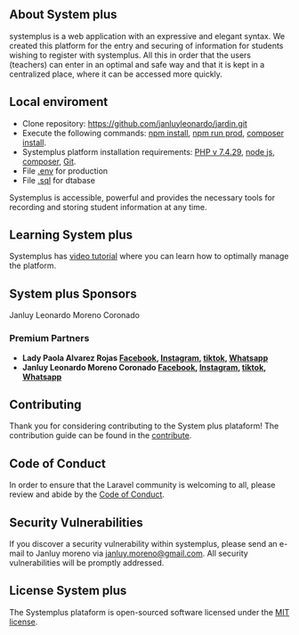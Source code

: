 ## About System plus

systemplus is a web application with an expressive and elegant syntax. We created this platform for the entry and securing of information for students wishing to register with systemplus.
All this in order that the users (teachers) can enter in an optimal and safe way and that it is kept in a centralized place, where it can be accessed more quickly.

## Local enviroment

- Clone repository: https://github.com/janluyleonardo/jardin.git
- Execute the following commands: [npm install](), [npm run prod](), [composer install]().
- Systemplus platform installation requirements: [PHP v 7.4.29](), [node js](), [composer](), [Git]().
- File [.env]() for production
- File [.sql]() for dtabase

Systemplus is accessible, powerful and provides the necessary tools for recording and storing student information at any time.

## Learning System plus

Systemplus has [video tutorial](https://youtu.be/tfeAJY4WVVc) where you can learn how to optimally manage the platform. 

## System plus Sponsors

Janluy Leonardo Moreno Coronado

### Premium Partners

- **Lady Paola Alvarez Rojas [Facebook](), [Instagram](), [tiktok](), [Whatsapp]()**
- **Janluy Leonardo Moreno Coronado [Facebook](), [Instagram](), [tiktok](), [Whatsapp]()**

## Contributing

Thank you for considering contributing to the System plus plataform! The contribution guide can be found in the [contribute](https://github.com/janluyleonardo/jardin/blob/main/public/images/qr-contributes.jpeg).

## Code of Conduct

In order to ensure that the Laravel community is welcoming to all, please review and abide by the [Code of Conduct](https://laravel.com/docs/contributions#code-of-conduct).

## Security Vulnerabilities

If you discover a security vulnerability within systemplus, please send an e-mail to Janluy moreno via [janluy.moreno@gmail.com](mailto:janluy.moreno@gmail.com). All security vulnerabilities will be promptly addressed.

## License System plus

The Systemplus plataform is open-sourced software licensed under the [MIT license](https://opensource.org/licenses/MIT).
